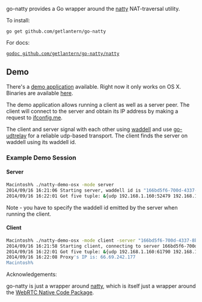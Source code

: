 go-natty provides a Go wrapper around the
[natty](https://github.com/getlantern/natty) NAT-traversal utility.

To install:

`go get github.com/getlantern/go-natty`

For docs:

[`godoc github.com/getlantern/go-natty/natty`](https://godoc.org/github.com/getlantern/go-natty/natty)

## Demo

There's a [demo application](tree/master/demo) available.  Right now it only
works on OS X.  Binaries are available
[here](releases/download/demo-0.0.1/natty-demo-osx).

The demo application allows running a client as well as a server peer.  The
client will connect to the server and obtain its IP address by making a request
to [ifconfig.me](http://ifconfig.me/ip).

The client and server signal with each other using
[waddell](getlantern/waddell) and use [go-udtrelay](getlantern/go-udtrelay) for
a reliable udp-based transport.  The client finds the server on waddell using
its waddell id.

### Example Demo Session

#### Server

```bash
Macintosh% ./natty-demo-osx -mode server        
2014/09/16 16:21:06 Starting server, waddell id is "166bd5f6-700d-4337-8bfc-969cb4bd00e3"
2014/09/16 16:22:01 Got five tuple: &{udp 192.168.1.160:52479 192.168.1.160:61790}
```

Note - you have to specify the waddell id emitted by the server when running the
client.

#### Client

```bash
Macintosh% ./natty-demo-osx -mode client -server "166bd5f6-700d-4337-8bfc-969cb4bd00e3"
2014/09/16 16:21:58 Starting client, connecting to server 166bd5f6-700d-4337-8bfc-969cb4bd00e3 ...
2014/09/16 16:22:01 Got five tuple: &{udp 192.168.1.160:61790 192.168.1.160:52479}
2014/09/16 16:22:08 Proxy's IP is: 66.69.242.177
Macintosh% 
```

Acknowledgements:

go-natty is just a wrapper around [natty](https://github.com/getlantern/natty),
which is itself just a wrapper around the
[WebRTC Native Code Package](http://www.webrtc.org/webrtc-native-code-package).